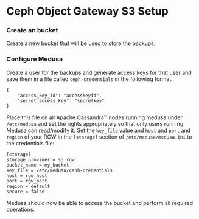 Ceph Object Gateway S3 Setup
=============================

### Create an bucket

Create a new bucket that will be used to store the backups.

### Configure Medusa

Create a user for the backups and generate access keys for that user and save them in a file called `ceph-credentials` in the following format:

```
{
    "access_key_id": "accesskeyid",
    "secret_access_key": "secretkey"
}

```

Place this file on all Apache Cassandra™ nodes running medusa under `/etc/medusa` and set the rights appropriately so that only users running Medusa can read/modify it.
Set the `key_file` value and `host` and `port` and `region` of your RGW in the `[storage]` section of `/etc/medusa/medusa.ini` to the credentials file:

```
[storage]
storage_provider = s3_rgw
bucket_name = my_bucket
key_file = /etc/medusa/ceph-credentials
host = rgw_host
port = rgw_port
region = default
secure = false
```

Medusa should now be able to access the bucket and perform all required operations.
